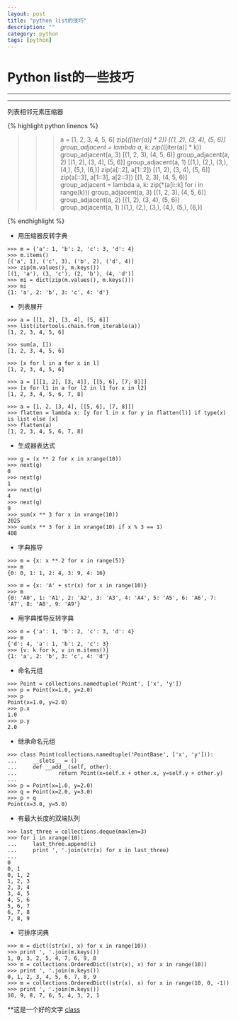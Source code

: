 ```yaml
---
layout: post
title: "python list的技巧"
description: ""
category: python
tags: [python]
---
```

# Python list的一些技巧
---
<!--more-->
---

列表相邻元素压缩器

{% highlight python linenos %}
>>> a = [1, 2, 3, 4, 5, 6]
>>> zip(*([iter(a)] * 2))
[(1, 2), (3, 4), (5, 6)]
>>> group_adjacent = lambda a, k: zip(*([iter(a)] * k))
>>> group_adjacent(a, 3)
[(1, 2, 3), (4, 5, 6)]
>>> group_adjacent(a, 2)
[(1, 2), (3, 4), (5, 6)]
>>> group_adjacent(a, 1)
[(1,), (2,), (3,), (4,), (5,), (6,)]
>>> zip(a[::2], a[1::2])
[(1, 2), (3, 4), (5, 6)]
>>> zip(a[::3], a[1::3], a[2::3])
[(1, 2, 3), (4, 5, 6)]
>>> group_adjacent = lambda a, k: zip(*(a[i::k] for i in range(k)))
>>> group_adjacent(a, 3)
[(1, 2, 3), (4, 5, 6)]
>>> group_adjacent(a, 2)
[(1, 2), (3, 4), (5, 6)]
>>> group_adjacent(a, 1)
[(1,), (2,), (3,), (4,), (5,), (6,)]

{% endhighlight %}

<!--break-->

* 用压缩器反转字典

```
>>> m = {'a': 1, 'b': 2, 'c': 3, 'd': 4}
>>> m.items()
[('a', 1), ('c', 3), ('b', 2), ('d', 4)]
>>> zip(m.values(), m.keys())
[(1, 'a'), (3, 'c'), (2, 'b'), (4, 'd')]
>>> mi = dict(zip(m.values(), m.keys()))
>>> mi
{1: 'a', 2: 'b', 3: 'c', 4: 'd'}

```

* 列表展开

```
>>> a = [[1, 2], [3, 4], [5, 6]]
>>> list(itertools.chain.from_iterable(a))
[1, 2, 3, 4, 5, 6]

>>> sum(a, [])
[1, 2, 3, 4, 5, 6]

>>> [x for l in a for x in l]
[1, 2, 3, 4, 5, 6]

>>> a = [[[1, 2], [3, 4]], [[5, 6], [7, 8]]]
>>> [x for l1 in a for l2 in l1 for x in l2]
[1, 2, 3, 4, 5, 6, 7, 8]

>>> a = [1, 2, [3, 4], [[5, 6], [7, 8]]]
>>> flatten = lambda x: [y for l in x for y in flatten(l)] if type(x) is list else [x]
>>> flatten(a)
[1, 2, 3, 4, 5, 6, 7, 8]

```

* 生成器表达式

```
>>> g = (x ** 2 for x in xrange(10))
>>> next(g)
0
>>> next(g)
1
>>> next(g)
4
>>> next(g)
9
>>> sum(x ** 3 for x in xrange(10))
2025
>>> sum(x ** 3 for x in xrange(10) if x % 3 == 1)
408

```

* 字典推导

```
>>> m = {x: x ** 2 for x in range(5)}
>>> m
{0: 0, 1: 1, 2: 4, 3: 9, 4: 16}

>>> m = {x: 'A' + str(x) for x in range(10)}
>>> m
{0: 'A0', 1: 'A1', 2: 'A2', 3: 'A3', 4: 'A4', 5: 'A5', 6: 'A6', 7: 'A7', 8: 'A8', 9: 'A9'}

```

* 用字典推导反转字典

```
>>> m = {'a': 1, 'b': 2, 'c': 3, 'd': 4}
>>> m
{'d': 4, 'a': 1, 'b': 2, 'c': 3}
>>> {v: k for k, v in m.items()}
{1: 'a', 2: 'b', 3: 'c', 4: 'd'}

```

* 命名元组

```
>>> Point = collections.namedtuple('Point', ['x', 'y'])
>>> p = Point(x=1.0, y=2.0)
>>> p
Point(x=1.0, y=2.0)
>>> p.x
1.0
>>> p.y
2.0

```

* 继承命名元组

```
>>> class Point(collections.namedtuple('PointBase', ['x', 'y'])):
...     __slots__ = ()
...     def __add__(self, other):
...             return Point(x=self.x + other.x, y=self.y + other.y)
...
>>> p = Point(x=1.0, y=2.0)
>>> q = Point(x=2.0, y=3.0)
>>> p + q
Point(x=3.0, y=5.0)

```

* 有最大长度的双端队列

```
>>> last_three = collections.deque(maxlen=3)
>>> for i in xrange(10):
...     last_three.append(i)
...     print ', '.join(str(x) for x in last_three)
...
0
0, 1
0, 1, 2
1, 2, 3
2, 3, 4
3, 4, 5
4, 5, 6
5, 6, 7
6, 7, 8
7, 8, 9
```
* 可排序词典

```
>>> m = dict((str(x), x) for x in range(10))
>>> print ', '.join(m.keys())
1, 0, 3, 2, 5, 4, 7, 6, 9, 8
>>> m = collections.OrderedDict((str(x), x) for x in range(10))
>>> print ', '.join(m.keys())
0, 1, 2, 3, 4, 5, 6, 7, 8, 9
>>> m = collections.OrderedDict((str(x), x) for x in range(10, 0, -1))
>>> print ', '.join(m.keys())
10, 9, 8, 7, 6, 5, 4, 3, 2, 1

```


**这是一个好的文字
[class](http://lkkandsyf.github.com/pictures/00.ipynb)


